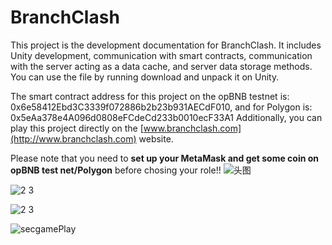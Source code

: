# BranchClash

This project is the development documentation for BranchClash. 
It includes Unity development, communication with smart contracts, communication with the server acting as a data cache, and server data storage methods. 
You can use the file by running download and unpack it on Unity.


The smart contract address for this project on the opBNB testnet is: 0x6e58412Ebd3C3339f072886b2b23b931AECdF010, and for Polygon is: 0x5eAa378e4A096d0808eFCdeCd233b0010ecF33A1
Additionally, you can play this project directly on the [www.branchclash.com](http://www.branchclash.com) website.

Please note that you need to **set up your MetaMask and get some coin on opBNB test net/Polygon** before chosing your role!!
![头图](https://github.com/Lylilaaaa/BoW2/assets/93197170/9266e196-aa5c-4a66-9b4f-656f9cfd8a13)

![2 3](https://github.com/Lylilaaaa/branchclash/assets/93197170/efec9c86-0f15-4aca-bec4-422876251048)

![2 3](https://github.com/Lylilaaaa/branchclash/assets/93197170/a6fdaeb5-7768-4a56-9bfc-ebe79743d2a7)

![secgamePlay](https://github.com/Lylilaaaa/branchclash/assets/93197170/11321d14-4a4a-4285-bb03-5a982a014392)



